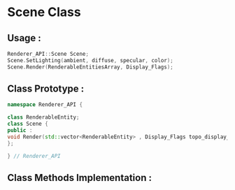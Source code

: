 # Scene Class

## Usage :
```cpp
Renderer_API::Scene Scene;
Scene.SetLighting(ambient, diffuse, specular, color);
Scene.Render(RenderableEntitiesArray, Display_Flags);
```

## Class Prototype :
```cpp
namespace Renderer_API {

class RenderableEntity;
class Scene {
public :
void Render(std::vector<RenderableEntity> , Display_Flags topo_display_flags)
};

} // Renderer_API

```
## Class Methods Implementation :

